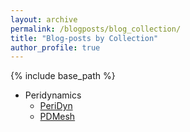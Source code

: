 ```yaml
---
layout: archive
permalink: /blogposts/blog_collection/
title: "Blog-posts by Collection"
author_profile: true
---
```


{% include base_path %}

- Peridynamics
    - [PeriDyn](/blogposts/cat_peridyn)
    - [PDMesh](/blogposts/cat_pdmesh)

